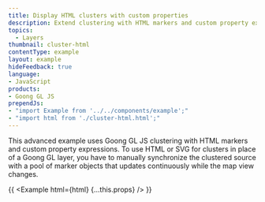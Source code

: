 ```yaml
---
title: Display HTML clusters with custom properties
description: Extend clustering with HTML markers and custom property expressions. 
topics:
  - Layers
thumbnail: cluster-html
contentType: example
layout: example
hideFeedback: true
language:
- JavaScript
products:
- Goong GL JS
prependJs:
- "import Example from '../../components/example';"
- "import html from './cluster-html.html';"
---
```


This advanced example uses Goong GL JS clustering with HTML markers and custom property expressions. To use HTML or SVG for clusters in place of a Goong GL layer, you have to manually synchronize the clustered source with a pool of marker objects that updates continuously while the map view changes.

{{ <Example html={html} {...this.props} /> }}
